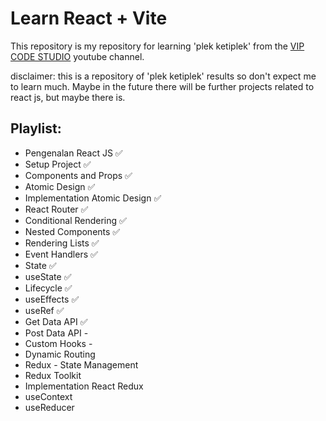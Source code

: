 # Learn React + Vite

This repository is my repository for learning 'plek ketiplek' from the [VIP CODE STUDIO](https://youtube.com/playlist?list=PLmF_zPV9ZcP346sttD4Vs2VROLlIp5kPz&si=evPKF6a_rsJP-lTV) youtube channel.

disclaimer: this is a repository of 'plek ketiplek' results so don't expect me to learn much. Maybe in the future there will be further projects related to react js, but maybe there is.

## Playlist:
 - Pengenalan React JS ✅
 - Setup Project ✅
 - Components and Props ✅
 - Atomic Design ✅
 - Implementation Atomic Design ✅
 - React Router ✅
 - Conditional Rendering ✅
 - Nested Components ✅
 - Rendering Lists ✅
 - Event Handlers ✅
 - State ✅
 - useState ✅
 - Lifecycle ✅
 - useEffects ✅ 
 - useRef ✅
 - Get Data API ✅
 - Post Data API -
 - Custom Hooks -
 - Dynamic Routing
 - Redux - State Management
 - Redux Toolkit
 - Implementation React Redux
 - useContext
 - useReducer